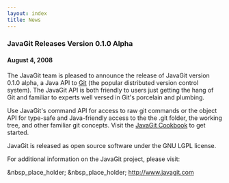 ```yaml
---
layout: index
title: News
---
```



### JavaGit Releases Version 0.1.0 Alpha

#### August 4, 2008

The JavaGit team is pleased to announce the release of JavaGit version 0.1.0
alpha, a Java API to [Git](http://git.or.cz) (the popular distributed version
control system). The JavaGit API is both friendly to users just getting the
hang of Git and familiar to experts well versed in Git's porcelain and
plumbing.

Use JavaGit's command API for access to raw git commands or the object API for
type-safe and Java-friendly access to the the .git folder, the working tree,
and other familiar git concepts. Visit the [JavaGit Cookbook](cookbook.html) to
get started.

JavaGit is released as open source software under the GNU LGPL license.

For additional information on the JavaGit project, please visit:

&nbsp_place_holder; &nbsp_place_holder; http://www.javagit.com

